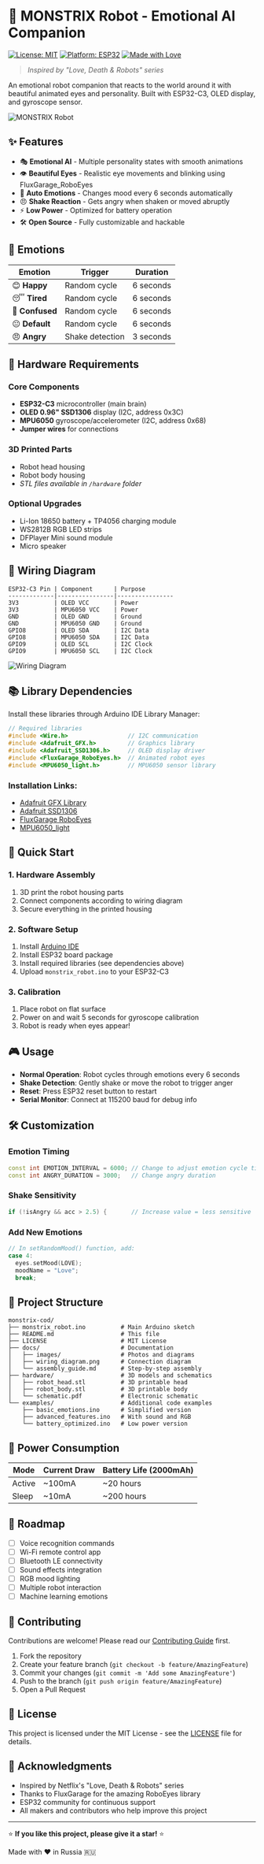 # 🤖 MONSTRIX Robot - Emotional AI Companion

[![License: MIT](https://img.shields.io/badge/License-MIT-yellow.svg)](https://opensource.org/licenses/MIT)
[![Platform: ESP32](https://img.shields.io/badge/Platform-ESP32-blue.svg)](https://www.espressif.com/en/products/socs/esp32)
[![Made with Love](https://img.shields.io/badge/Made%20with-❤️-red.svg)](https://monstrix.ru)

> *Inspired by "Love, Death & Robots" series*

An emotional robot companion that reacts to the world around it with beautiful animated eyes and personality. Built with ESP32-C3, OLED display, and gyroscope sensor.

![MONSTRIX Robot](docs/images/robot_preview.jpg)

## ✨ Features

- 🎭 **Emotional AI** - Multiple personality states with smooth animations
- 👁️ **Beautiful Eyes** - Realistic eye movements and blinking using FluxGarage_RoboEyes
- 🔄 **Auto Emotions** - Changes mood every 6 seconds automatically
- 😠 **Shake Reaction** - Gets angry when shaken or moved abruptly
- ⚡ **Low Power** - Optimized for battery operation
- 🛠️ **Open Source** - Fully customizable and hackable

## 🎯 Emotions

| Emotion | Trigger | Duration |
|---------|---------|----------|
| 😊 **Happy** | Random cycle | 6 seconds |
| 😴 **Tired** | Random cycle | 6 seconds |
| 🤔 **Confused** | Random cycle | 6 seconds |
| 😐 **Default** | Random cycle | 6 seconds |
| 😠 **Angry** | Shake detection | 3 seconds |

## 🔧 Hardware Requirements

### Core Components
- **ESP32-C3** microcontroller (main brain)
- **OLED 0.96" SSD1306** display (I2C, address 0x3C)
- **MPU6050** gyroscope/accelerometer (I2C, address 0x68)
- **Jumper wires** for connections

### 3D Printed Parts
- Robot head housing
- Robot body housing
- *STL files available in `/hardware` folder*

### Optional Upgrades
- Li-Ion 18650 battery + TP4056 charging module
- WS2812B RGB LED strips
- DFPlayer Mini sound module
- Micro speaker

## 📐 Wiring Diagram

```
ESP32-C3 Pin | Component      | Purpose
-------------|----------------|----------------
3V3          | OLED VCC       | Power
3V3          | MPU6050 VCC    | Power  
GND          | OLED GND       | Ground
GND          | MPU6050 GND    | Ground
GPIO8        | OLED SDA       | I2C Data
GPIO8        | MPU6050 SDA    | I2C Data
GPIO9        | OLED SCL       | I2C Clock
GPIO9        | MPU6050 SCL    | I2C Clock
```

![Wiring Diagram](docs/wiring_diagram.png)

## 📚 Library Dependencies

Install these libraries through Arduino IDE Library Manager:

```cpp
// Required libraries
#include <Wire.h>                 // I2C communication
#include <Adafruit_GFX.h>         // Graphics library
#include <Adafruit_SSD1306.h>     // OLED display driver
#include <FluxGarage_RoboEyes.h>  // Animated robot eyes
#include <MPU6050_light.h>        // MPU6050 sensor library
```

### Installation Links:
- [Adafruit GFX Library](https://github.com/adafruit/Adafruit-GFX-Library)
- [Adafruit SSD1306](https://github.com/adafruit/Adafruit_SSD1306)
- [FluxGarage RoboEyes](https://github.com/FluxGarage/FluxGarage_RoboEyes)
- [MPU6050_light](https://github.com/rfetick/MPU6050_light)

## 🚀 Quick Start

### 1. Hardware Assembly
1. 3D print the robot housing parts
2. Connect components according to wiring diagram
3. Secure everything in the printed housing

### 2. Software Setup
1. Install [Arduino IDE](https://www.arduino.cc/en/software)
2. Install ESP32 board package
3. Install required libraries (see dependencies above)
4. Upload `monstrix_robot.ino` to your ESP32-C3

### 3. Calibration
1. Place robot on flat surface
2. Power on and wait 5 seconds for gyroscope calibration
3. Robot is ready when eyes appear!

## 🎮 Usage

- **Normal Operation**: Robot cycles through emotions every 6 seconds
- **Shake Detection**: Gently shake or move the robot to trigger anger
- **Reset**: Press ESP32 reset button to restart
- **Serial Monitor**: Connect at 115200 baud for debug info

## 🛠️ Customization

### Emotion Timing
```cpp
const int EMOTION_INTERVAL = 6000; // Change to adjust emotion cycle time
const int ANGRY_DURATION = 3000;   // Change angry duration
```

### Shake Sensitivity
```cpp
if (!isAngry && acc > 2.5) {       // Increase value = less sensitive
```

### Add New Emotions
```cpp
// In setRandomMood() function, add:
case 4: 
  eyes.setMood(LOVE); 
  moodName = "Love";
  break;
```

## 📁 Project Structure

```
monstrix-cod/
├── monstrix_robot.ino          # Main Arduino sketch
├── README.md                   # This file
├── LICENSE                     # MIT License
├── docs/                       # Documentation
│   ├── images/                 # Photos and diagrams
│   ├── wiring_diagram.png      # Connection diagram
│   └── assembly_guide.md       # Step-by-step assembly
├── hardware/                   # 3D models and schematics
│   ├── robot_head.stl          # 3D printable head
│   ├── robot_body.stl          # 3D printable body
│   └── schematic.pdf           # Electronic schematic
└── examples/                   # Additional code examples
    ├── basic_emotions.ino      # Simplified version
    ├── advanced_features.ino   # With sound and RGB
    └── battery_optimized.ino   # Low power version
```

## 🔋 Power Consumption

| Mode | Current Draw | Battery Life (2000mAh) |
|------|-------------|------------------------|
| Active | ~100mA | ~20 hours |
| Sleep | ~10mA | ~200 hours |

## 🎯 Roadmap

- [ ] Voice recognition commands
- [ ] Wi-Fi remote control app
- [ ] Bluetooth LE connectivity  
- [ ] Sound effects integration
- [ ] RGB mood lighting
- [ ] Multiple robot interaction
- [ ] Machine learning emotions

## 🤝 Contributing

Contributions are welcome! Please read our [Contributing Guide](CONTRIBUTING.md) first.

1. Fork the repository
2. Create your feature branch (`git checkout -b feature/AmazingFeature`)
3. Commit your changes (`git commit -m 'Add some AmazingFeature'`)
4. Push to the branch (`git push origin feature/AmazingFeature`)
5. Open a Pull Request

## 📝 License

This project is licensed under the MIT License - see the [LICENSE](LICENSE) file for details.


## 🙏 Acknowledgments

- Inspired by Netflix's "Love, Death & Robots" series
- Thanks to FluxGarage for the amazing RoboEyes library
- ESP32 community for continuous support
- All makers and contributors who help improve this project

---

⭐ **If you like this project, please give it a star!** ⭐

Made with ❤️ in Russia 🇷🇺

